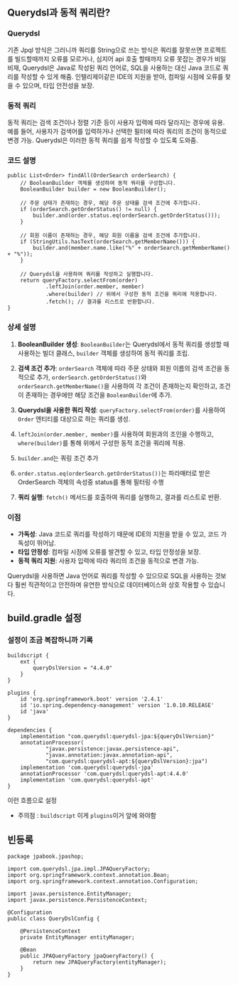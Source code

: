 ## Querydsl과 동적 쿼리란?

### Querydsl
기존 Jpql 방식은 그러니까 쿼리를 String으로 쓰는 방식은 쿼리를 잘못쓰면 프로젝트를 빌드할때까지 오류를 모르거나,
심지어 api 호출 할때까지 오류 못잡는 경우가 비일비재, 
Querydsl은 Java로 작성된 쿼리 언어로, SQL을 사용하는 대신 Java 코드로 쿼리를 작성할 수 있게 해줌. 
인텔리제이같은 IDE의 지원을 받아, 컴파일 시점에 오류를 찾을 수 있으며, 타입 안전성을 보장.

### 동적 쿼리
동적 쿼리는 검색 조건이나 정렬 기준 등이 사용자 입력에 따라 달라지는 경우에 유용. 
예를 들어, 사용자가 검색어를 입력하거나 선택한 필터에 따라 쿼리의 조건이 동적으로 변경 가능. 
Querydsl은 이러한 동적 쿼리를 쉽게 작성할 수 있도록 도와줌.

### 코드 설명

```
public List<Order> findAll(OrderSearch orderSearch) {
    // BooleanBuilder 객체를 생성하여 동적 쿼리를 구성합니다.
    BooleanBuilder builder = new BooleanBuilder();

    // 주문 상태가 존재하는 경우, 해당 주문 상태를 검색 조건에 추가합니다.
    if (orderSearch.getOrderStatus() != null) {
        builder.and(order.status.eq(orderSearch.getOrderStatus()));
    }

    // 회원 이름이 존재하는 경우, 해당 회원 이름을 검색 조건에 추가합니다.
    if (StringUtils.hasText(orderSearch.getMemberName())) {
        builder.and(member.name.like("%" + orderSearch.getMemberName() + "%"));
    }

    // Querydsl을 사용하여 쿼리를 작성하고 실행합니다.
    return queryFactory.selectFrom(order)
            .leftJoin(order.member, member)
            .where(builder) // 위에서 구성한 동적 조건을 쿼리에 적용합니다.
            .fetch(); // 결과를 리스트로 반환합니다.
}
```

### 상세 설명

1. **BooleanBuilder 생성**: `BooleanBuilder`는 Querydsl에서 동적 쿼리를 생성할 때 사용하는 빌더 클래스, `builder` 객체를 생성하여 동적 쿼리를 조립.

2. **검색 조건 추가**: `orderSearch` 객체에 따라 주문 상태와 회원 이름의 검색 조건을 동적으로 추가,
   `orderSearch.getOrderStatus()`와 `orderSearch.getMemberName()`을 사용하여 각 조건이 존재하는지 확인하고, 조건이 존재하는 경우에만 해당 조건을 `BooleanBuilder`에 추가.

4. **Querydsl을 사용한 쿼리 작성**: `queryFactory.selectFrom(order)`를 사용하여 `Order` 엔티티를 대상으로 하는 쿼리를 생성.
5. `leftJoin(order.member, member)`를 사용하여 회원과의 조인을 수행하고, `where(builder)`를 통해 위에서 구성한 동적 조건을 쿼리에 적용.
6. `builder.and`는 쿼링 조건 추가
7. `order.status.eq(orderSearch.getOrderStatus())`는 파라매터로 받은 OrderSearch 객체의 속성중 status를 통해 필터링 수행
8. **쿼리 실행**: `fetch()` 메서드를 호출하여 쿼리를 실행하고, 결과를 리스트로 반환.

### 이점

- **가독성**: Java 코드로 쿼리를 작성하기 때문에 IDE의 지원을 받을 수 있고, 코드 가독성이 뛰어남.
- **타입 안정성**: 컴파일 시점에 오류를 발견할 수 있고, 타입 안정성을 보장.
- **동적 쿼리 지원**: 사용자 입력에 따라 쿼리의 조건을 동적으로 변경 가능.

Querydsl을 사용하면 Java 언어로 쿼리를 작성할 수 있으므로 SQL을 사용하는 것보다 훨씬 직관적이고 안전하며 유연한 방식으로 데이터베이스와 상호 작용할 수 있습니다.

## build.gradle 설정

### 설정이 조금 복잡하니까 기록

```
buildscript {
	ext {
		queryDslVersion = "4.4.0"
	}
}

plugins {
	id 'org.springframework.boot' version '2.4.1'
	id 'io.spring.dependency-management' version '1.0.10.RELEASE'
	id 'java'
}

dependencies {
	implementation "com.querydsl:querydsl-jpa:${queryDslVersion}"
	annotationProcessor(
			"javax.persistence:javax.persistence-api",
			"javax.annotation:javax.annotation-api",
			"com.querydsl:querydsl-apt:${queryDslVersion}:jpa")
	implementation 'com.querydsl:querydsl-jpa'
	annotationProcessor 'com.querydsl:querydsl-apt:4.4.0'
	implementation 'com.querydsl:querydsl-apt'
}
```

이런 흐름으로 설정

- 주의점 : `buildscript` 이게 `plugins`이거 앞에 와야함

## 빈등록
```
package jpabook.jpashop;

import com.querydsl.jpa.impl.JPAQueryFactory;
import org.springframework.context.annotation.Bean;
import org.springframework.context.annotation.Configuration;

import javax.persistence.EntityManager;
import javax.persistence.PersistenceContext;

@Configuration
public class QueryDslConfig {

    @PersistenceContext
    private EntityManager entityManager;

    @Bean
    public JPAQueryFactory jpaQueryFactory() {
        return new JPAQueryFactory(entityManager);
    }
}


```
